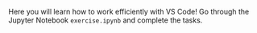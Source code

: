 Here you will learn how to work efficiently with VS Code! Go through the Jupyter Notebook `exercise.ipynb` and complete the tasks.
